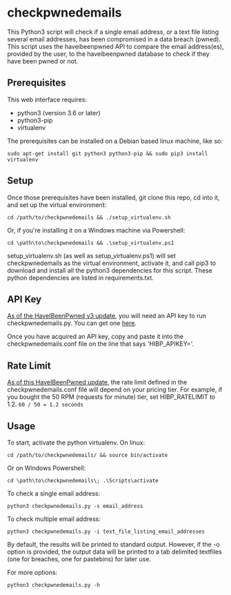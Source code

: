 # checkpwnedemails

This Python3 script will check if a single email address, or a text file listing several email addresses, has been compromised in a data breach (pwned).  This script uses the haveibeenpwned API to compare the email address(es), provided by the user, to the haveibeenpwned database to check if they have been pwned or not.

## Prerequisites
This web interface requires:
* python3 (version 3.6 or later)
* python3-pip
* virtualenv

The prerequisites can be installed on a Debian based linux machine, like so:

`sudo apt-get install git python3 python3-pip && sudo pip3 install virtualenv`

## Setup
Once those prerequisites have been installed, git clone this repo, cd into it, and set up the virtual environment:

`cd /path/to/checkpwnedemails && ./setup_virtualenv.sh`

Or, if you're installing it on a Windows machine via Powershell:

`cd \path\to\checkpwnedemails && .\setup_virtualenv.ps1`

setup_virtualenv.sh (as well as setup_virtualenv.ps1) will set checkpwnedemails as the virtual environment, activate it, and call pip3 to download and install all the python3 dependencies for this script.  These python dependencies are listed in requirements.txt.

## API Key 
[As of the HaveIBeenPwned v3 update](https://www.troyhunt.com/authentication-and-the-have-i-been-pwned-api/), you will need an API key to run checkpwnedemails.py.  You can get one [here](https://haveibeenpwned.com/API/Key).

Once you have acquired an API key, copy and paste it into the checkpwnedemails.conf file on the line that says 'HIBP_APIKEY='.

## Rate Limit
[As of this HaveIBeenPwned update](https://www.troyhunt.com/the-have-i-been-pwned-api-now-has-different-rate-limits-and-annual-billing/), the rate limit defined in the checkpwnedemails.conf file will depend on your pricing tier.  For example, if you bought the 50 RPM (requests for minute) tier, set HIBP_RATELIMIT to 1.2.  `60 / 50 = 1.2 seconds`

## Usage

To start, activate the python virtualenv.  On linux:

`cd /path/to/checkpwnedemails/ && source bin/activate`

Or on Windows Powershell:

`cd \path\to\checkpwnedemails\; .\Scripts\activate`

To check a single email address:

`python3 checkpwnedemails.py -s email_address`

To check multiple email address:

`python3 checkpwnedemails.py -i text_file_listing_email_addresses`

By default, the results will be printed to standard output.  However, if the -o option is provided, the output data will be printed to a tab delimited textfiles (one for breaches, one for pastebins) for later use.

For more options:

`python3 checkpwnedemails.py -h`
